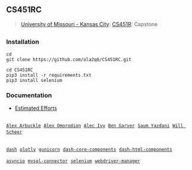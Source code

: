 ## CS451RC
> [University of Missouri - Kansas City](https://www.umkc.edu): [CS451R](https://catalog.umkc.edu/search/?P=COMP-SCI%20451R): Capstone
##

### Installation
```
cd
git clone https://github.com/ala2q6/CS451RC.git

cd CS451RC
pip3 install -r requirements.txt
pip3 install selenium
```
### Documentation
- [Estimated Efforts](https://docs.google.com/spreadsheets/d/1_ktrDKYRLrQg5ytMyFj78w5QKksiKWad/edit?usp=sharing&ouid=112710811472575331481&rtpof=true&sd=true)

##
[`Alex Arbuckle`](https://github.com/orgs/3ACWJ6/people/ala2q6)&nbsp; [`Alex Omorodion`](https://github.com/orgs/3ACWJ6/people/alexanderomorodion)&nbsp; [`Alec Ivy`](https://github.com/orgs/3ACWJ6/people/awiy87)&nbsp; [`Ben Garver`](https://github.com/orgs/3ACWJ6/people/BLGFQY)&nbsp; [`Saum Yazdani`](https://github.com/orgs/3ACWJ6/people/SaumYazdani)&nbsp; [`Will Scheer`](https://github.com/orgs/3ACWJ6/people/willscheer1)&nbsp;

##
[`dash`](https://pypi.org/project/dash/)&nbsp; [`plotly`](https://pypi.org/project/plotly/)&nbsp; [`gunicorn`]()&nbsp;  [`dash-core-components`](https://pypi.org/project/dash-core-components/)&nbsp; [`dash-html-components`](https://pypi.org/project/dash-html-components/)&nbsp;

[`asyncio`](https://pypi.org/project/asyncio/)&nbsp; [`mysql-connector`](https://pypi.org/project/mysql-connector/)&nbsp; [`selenium`](https://pypi.org/project/selenium/)&nbsp; [`webdriver-manager`](https://pypi.org/project/webdriver-manager/)
